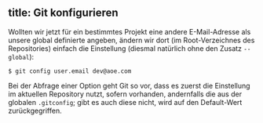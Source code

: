 title: Git konfigurieren
---

Wollten wir jetzt für ein bestimmtes Projekt eine andere E-Mail-Adresse als 
unsere global definierte angeben, ändern wir dort (im Root-Verzeichnes des 
Repositories) einfach die Einstellung (diesmal natürlich ohne den Zusatz 
`--global`):

    $ git config user.email dev@aoe.com

Bei der Abfrage einer Option geht Git so vor, dass es zuerst die Einstellung
im aktuellen Repository nutzt, sofern vorhanden, andernfalls die aus der 
globalen `.gitconfig`; gibt es auch diese nicht, wird auf den Default-Wert 
zurückgegriffen.

